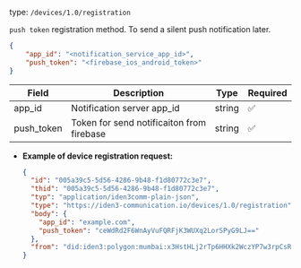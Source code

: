 
type: `/devices/1.0/registration`

`push token` registration method. To send a silent push notification later.

```json
{
	"app_id": "<notification_service_app_id>",
	"push_token": "<firebase_ios_android_token>"
}
```

| Field | Description | Type | Required |
| --- | --- | --- | --- |
| app_id | Notification server app_id | string | ✅ |
| push_token | Token for send notificaiton from firebase | string | ✅ |

- **Example of device registration request:**
    
    ```json
    {
      "id": "005a39c5-5d56-4286-9b48-f1d80772c3e7",
      "thid": "005a39c5-5d56-4286-9b48-f1d80772c3e7",
      "typ": "application/iden3comm-plain-json",
      "type": "https://iden3-communication.io/devices/1.0/registration",
      "body": {
        "app_id": "example.com",
        "push_token": "ceWdRd2F6WnAyVuFQRFjK3WUXq2LorSPyG9LJ=="
      },
      "from": "did:iden3:polygon:mumbai:x3HstHLj2rTp6HHXk2WczYP7w3rpCsRbwCMeaQ2H2"
    }
    ```
